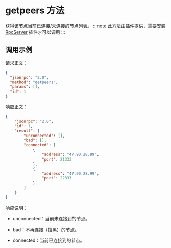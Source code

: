 # getpeers 方法

获得该节点当前已连接/未连接的节点列表。
:::note
 此方法由插件提供，需要安装 [RpcServer](https://github.com/neo-project/neo-modules/releases) 插件才可以调用
:::

## 调用示例

请求正文：

```json
{
  "jsonrpc": "2.0",
  "method": "getpeers",
  "params": [],
  "id": 1
}
```

响应正文：

```json
{
    "jsonrpc": "2.0",
    "id": 1,
    "result": {
        "unconnected": [],
        "bad": [],
        "connected": [
            {
                "address": "47.90.28.99",
                "port": 21333
            },
            {
                "address": "47.90.28.99",
                "port": 22333
            }
        ]
    }
}
```

响应说明：

- unconnected：当前未连接到的节点。

- bad：不再连接（拉黑）的节点。

- connected：当前已连接到的节点。

